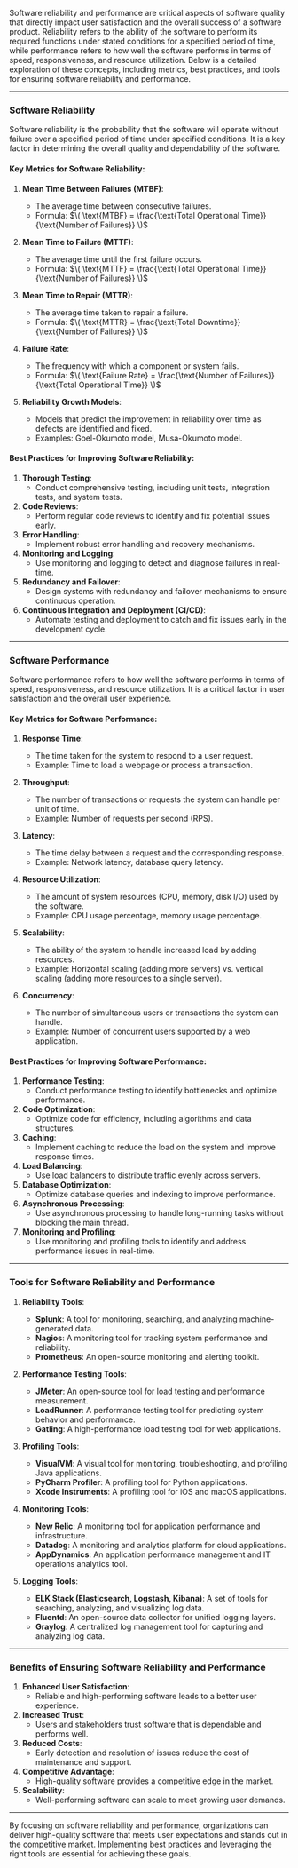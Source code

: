 Software reliability and performance are critical aspects of software quality that directly impact user satisfaction and the overall success of a software product. Reliability refers to the ability of the software to perform its required functions under stated conditions for a specified period of time, while performance refers to how well the software performs in terms of speed, responsiveness, and resource utilization. Below is a detailed exploration of these concepts, including metrics, best practices, and tools for ensuring software reliability and performance.

---

### **Software Reliability**
Software reliability is the probability that the software will operate without failure over a specified period of time under specified conditions. It is a key factor in determining the overall quality and dependability of the software.

#### Key Metrics for Software Reliability:
1. **Mean Time Between Failures (MTBF)**:
   - The average time between consecutive failures.
   - Formula: $\( \text{MTBF} = \frac{\text{Total Operational Time}}{\text{Number of Failures}} \)$

2. **Mean Time to Failure (MTTF)**:
   - The average time until the first failure occurs.
   - Formula: $\( \text{MTTF} = \frac{\text{Total Operational Time}}{\text{Number of Failures}} \)$

3. **Mean Time to Repair (MTTR)**:
   - The average time taken to repair a failure.
   - Formula: $\( \text{MTTR} = \frac{\text{Total Downtime}}{\text{Number of Failures}} \)$

4. **Failure Rate**:
   - The frequency with which a component or system fails.
   - Formula: $\( \text{Failure Rate} = \frac{\text{Number of Failures}}{\text{Total Operational Time}} \)$

5. **Reliability Growth Models**:
   - Models that predict the improvement in reliability over time as defects are identified and fixed.
   - Examples: Goel-Okumoto model, Musa-Okumoto model.

#### Best Practices for Improving Software Reliability:
1. **Thorough Testing**:
   - Conduct comprehensive testing, including unit tests, integration tests, and system tests.
2. **Code Reviews**:
   - Perform regular code reviews to identify and fix potential issues early.
3. **Error Handling**:
   - Implement robust error handling and recovery mechanisms.
4. **Monitoring and Logging**:
   - Use monitoring and logging to detect and diagnose failures in real-time.
5. **Redundancy and Failover**:
   - Design systems with redundancy and failover mechanisms to ensure continuous operation.
6. **Continuous Integration and Deployment (CI/CD)**:
   - Automate testing and deployment to catch and fix issues early in the development cycle.

---

### **Software Performance**
Software performance refers to how well the software performs in terms of speed, responsiveness, and resource utilization. It is a critical factor in user satisfaction and the overall user experience.

#### Key Metrics for Software Performance:
1. **Response Time**:
   - The time taken for the system to respond to a user request.
   - Example: Time to load a webpage or process a transaction.

2. **Throughput**:
   - The number of transactions or requests the system can handle per unit of time.
   - Example: Number of requests per second (RPS).

3. **Latency**:
   - The time delay between a request and the corresponding response.
   - Example: Network latency, database query latency.

4. **Resource Utilization**:
   - The amount of system resources (CPU, memory, disk I/O) used by the software.
   - Example: CPU usage percentage, memory usage percentage.

5. **Scalability**:
   - The ability of the system to handle increased load by adding resources.
   - Example: Horizontal scaling (adding more servers) vs. vertical scaling (adding more resources to a single server).

6. **Concurrency**:
   - The number of simultaneous users or transactions the system can handle.
   - Example: Number of concurrent users supported by a web application.

#### Best Practices for Improving Software Performance:
1. **Performance Testing**:
   - Conduct performance testing to identify bottlenecks and optimize performance.
2. **Code Optimization**:
   - Optimize code for efficiency, including algorithms and data structures.
3. **Caching**:
   - Implement caching to reduce the load on the system and improve response times.
4. **Load Balancing**:
   - Use load balancers to distribute traffic evenly across servers.
5. **Database Optimization**:
   - Optimize database queries and indexing to improve performance.
6. **Asynchronous Processing**:
   - Use asynchronous processing to handle long-running tasks without blocking the main thread.
7. **Monitoring and Profiling**:
   - Use monitoring and profiling tools to identify and address performance issues in real-time.

---

### **Tools for Software Reliability and Performance**
1. **Reliability Tools**:
   - **Splunk**: A tool for monitoring, searching, and analyzing machine-generated data.
   - **Nagios**: A monitoring tool for tracking system performance and reliability.
   - **Prometheus**: An open-source monitoring and alerting toolkit.

2. **Performance Testing Tools**:
   - **JMeter**: An open-source tool for load testing and performance measurement.
   - **LoadRunner**: A performance testing tool for predicting system behavior and performance.
   - **Gatling**: A high-performance load testing tool for web applications.

3. **Profiling Tools**:
   - **VisualVM**: A visual tool for monitoring, troubleshooting, and profiling Java applications.
   - **PyCharm Profiler**: A profiling tool for Python applications.
   - **Xcode Instruments**: A profiling tool for iOS and macOS applications.

4. **Monitoring Tools**:
   - **New Relic**: A monitoring tool for application performance and infrastructure.
   - **Datadog**: A monitoring and analytics platform for cloud applications.
   - **AppDynamics**: An application performance management and IT operations analytics tool.

5. **Logging Tools**:
   - **ELK Stack (Elasticsearch, Logstash, Kibana)**: A set of tools for searching, analyzing, and visualizing log data.
   - **Fluentd**: An open-source data collector for unified logging layers.
   - **Graylog**: A centralized log management tool for capturing and analyzing log data.

---

### **Benefits of Ensuring Software Reliability and Performance**
1. **Enhanced User Satisfaction**:
   - Reliable and high-performing software leads to a better user experience.
2. **Increased Trust**:
   - Users and stakeholders trust software that is dependable and performs well.
3. **Reduced Costs**:
   - Early detection and resolution of issues reduce the cost of maintenance and support.
4. **Competitive Advantage**:
   - High-quality software provides a competitive edge in the market.
5. **Scalability**:
   - Well-performing software can scale to meet growing user demands.

---

By focusing on software reliability and performance, organizations can deliver high-quality software that meets user expectations and stands out in the competitive market. Implementing best practices and leveraging the right tools are essential for achieving these goals.
